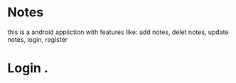 # Notes
this is a android appliction with features like: add notes, delet notes, update notes, login, register

# Login .
<img sec="images/login.png">
